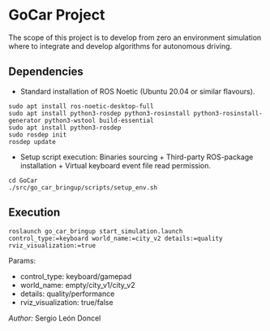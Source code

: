 # GoCar Project
The scope of this project is to develop from zero an environment simulation where to integrate and develop algorithms for autonomous driving.

## Dependencies
* Standard installation of ROS Noetic (Ubuntu 20.04 or similar flavours).
```
sudo apt install ros-noetic-desktop-full
sudo apt install python3-rosdep python3-rosinstall python3-rosinstall-generator python3-wstool build-essential
sudo apt install python3-rosdep
sudo rosdep init
rosdep update
```
* Setup script execution: Binaries sourcing + Third-party ROS-package installation + Virtual keyboard event file read permission.
```
cd GoCar
./src/go_car_bringup/scripts/setup_env.sh
```

## Execution
```
roslaunch go_car_bringup start_simulation.launch control_type:=keyboard world_name:=city_v2 details:=quality rviz_visualization:=true
```
Params:
+ control_type: keyboard/gamepad
+ world_name: empty/city_v1/city_v2
+ details: quality/performance
+ rviz_visualization: true/false


*Author:* Sergio León Doncel
